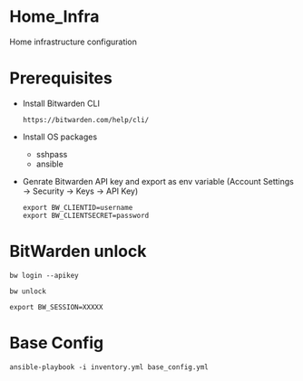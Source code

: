 # Home_Infra
Home infrastructure configuration

# Prerequisites

- Install Bitwarden CLI

    `https://bitwarden.com/help/cli/`

- Install OS packages
    - sshpass
    - ansible

- Genrate Bitwarden API key and export as env variable (Account Settings -> Security -> Keys -> API Key)
    ```
    export BW_CLIENTID=username
    export BW_CLIENTSECRET=password
    ```
# BitWarden unlock

```
bw login --apikey
```

```
bw unlock
```

```
export BW_SESSION=XXXXX
```

# Base Config

```
ansible-playbook -i inventory.yml base_config.yml 
```